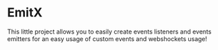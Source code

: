 # EmitX
This little project allows you to easily create events listeners and events emitters for an easy usage of custom events and webshockets usage!
